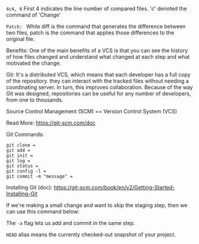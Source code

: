 ``4c4, 6``
First 4 indicates the line number of compared files.
'c' denoted the command of 'Change'

``Patch: ``
While diff is the command that generates the difference between two files, patch is the command that applies those differences to the original file.

Benefits:
One of the main benefits of a VCS is that you can see the history of how files changed and understand what changed at each step and what motivated the change.

Git:
 It's a distributed VCS, which means that each developer has a full copy of the repository. they can interact with the tracked files without needing a coordinating server. In turn, this improves collaboration. Because of the way Git was designed, repositories can be useful for any number of developers, from one to thousands.

Source Control Management (SCM) == Version Control System (VCS)

Read More: https://git-scm.com/doc


Git Commands:
```
git clone =
git add =
git init =
git log = 
git status =
git config -l = 
git commit -m "message" = 

```
Installing Git (doc):
https://git-scm.com/book/en/v2/Getting-Started-Installing-Git

If we're making a small change and want to skip the staging step, then we can use this command below:

The ``-a`` flag lets us add and commit in the same step.

``HEAD``  alias means the currently checked-out snapshot of your project.
